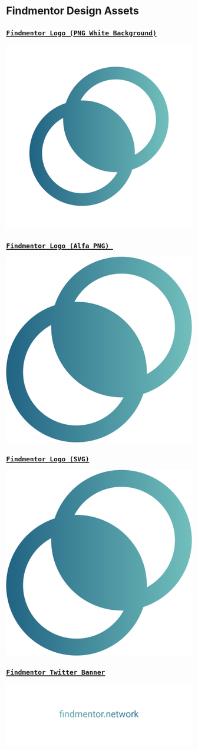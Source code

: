 # Findmentor Design Assets

## [`Findmentor Logo (PNG White Background)`](_data/images/findmentor-logo.png)

<p align="center">
	<a href="_data/images/findmentor-logo.png">
		<img alt="logo-preview" src="_data/images/findmentor-logo.png" width="800">
	</a>
</p>

## [`Findmentor Logo (Alfa PNG) `](_data/images/logo.png)

<p align="center">
	<a href="_data/images/logo.png">
		<img alt="logo-preview" src="_data/images/logo.png" width="800">
	</a>
</p>

## [`Findmentor Logo (SVG)`](_data/images/logo.svg)

<p align="center">
	<a href="_data/images/logo.svg">
		<img alt="logo-preview" src="_data/images/logo.svg" width="800">
	</a>
</p>

## [`Findmentor Twitter Banner`](findmentor-twitter-banner.png)

<p align="center">
	<a href="findmentor-twitter-banner.png">
		<img alt="logo-preview" src="_data/images/findmentor-twitter-banner.png" width="800">
	</a>
</p>
